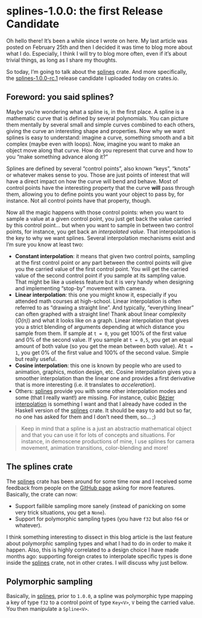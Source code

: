 # splines-1.0.0: the first Release Candidate

Oh hello there! It’s been a while since I wrote on here. My last article was posted on February
25th and then I decided it was time to blog more about what I do. Especially, I think I will try to
blog more often, even if it’s about trivial things, as long as I share my thoughts.

So today, I’m going to talk about the [splines] crate. And more specifically, the [splines-1.0.0-rc.1]
release candidate I uploaded today on crates.io.

## Foreword: you said splines?

Maybe you’re wondering what a spline is, in the first place. A spline is a mathematic curve that is
defined by several polynomials. You can picture them mentally by several small and simple curves
combined to each others, giving the curve an interesting shape and properties. Now why we want
splines is easy to understand: imagine a curve, something smooth and a bit complex (maybe even with
loops). Now, imagine you want to make an object move along that curve. How do you represent that
curve and how to you “make something advance along it?”

Splines are defined by several “control points”, also known “keys”, “knots” or whatever makes sense
to you. Those are just points of interest that will have a direct impact on how the curve will bend
and behave. Most of control points have the interesting property that the curve **will** pass
through them, allowing you to define points you want your object to pass by, for instance. Not all
control points have that property, though.

Now all the magic happens with those control points: when you want to sample a value at a given
control point, you just get back the value carried by this control point… but when you want to
sample in between two control points, for instance, you get back an *interpolated value*. That
interpolation is the key to why we want splines. Several interpolation mechanisms exist and I’m sure
you know at least two:

  - **Constant interpolation**: it means that given two control points, sampling at the first
    control point or any part between the control points will give you the carried value of the
    first control point. You will get the carried value of the second control point if you sample at
    its sampling value. That might be like a useless feature but it is very handy when designing and
    implementing “stop-by” movement with camera.
  - **Linear interpolation**: this one you might know it, especially if you attended math courses at
    high-school. Linear interpolation is often referred to as “drawing a straight line”. And
    typically, “everything linear” can often graphed with a straight line! Thank about linear
    complexity (*O(n)*) and what it looks like on a graph. Linear interpolation that gives you a
    strict blending of arguments depending at which distance you sample from them. If sample at
    `t = 0`, you get 100% of the first value and 0% of the second value. If you sample at `t = 0,5`,
    you get an equal amount of both value (so you get the mean between both value). At `t = 1`, you
    get 0% of the first value and 100% of the second value. Simple but really useful.
  - **Cosine interpolation**: this one is known by people who are used to animation, graphics,
    motion design, etc. Cosine interpolation gives you a smoother interpolation than the linear one
    and provides a first derivative that is more interesting (i.e. it translates to *acceleration*).
  - Others: [splines] provide you with some other interpolation modes and some (that I really want!)
    are missing. For instance, cubic [Bézier interpolation] is something I want and that I already
    have coded in the Haskell version of the [splines] crate. It should be easy to add but so far,
    no one has asked for them and I don’t need them, so… ;)

> Keep in mind that a spline is a just an abstractio mathematical object and that you can use it for
> lots of concepts and situations. For instance, in demoscene productions of mine, I use splines for
> camera movement, animation transitions, color-blending and more!

## The splines crate

The [splines] crate has been around for some time now and I received some feedback from people on
the [GitHub page](https://github.com/phaazon/splines) asking for more features. Basically, the crate
can now:

  - Support failible sampling more sanely (instead of panicking on some very trick situations, you
    get a `None`).
  - Support for polymorphic sampling types (you have `f32` but also `f64` or whatever).

I think something interesting to dissect in this blog article is the last feature about polymorphic
sampling types and what I had to do in order to make it happen. Also, this is highly correlated to
a design choice I have made months ago: supporting foreign crates to interpolate specific types is
done inside the [splines] crate, not in other crates. I will discuss why just bellow.

## Polymorphic sampling

Basically, in [splines], prior to `1.0.0`, a spline was polymorphic type mapping a key of type `f32`
to a control point of type `Key<V>`, `V` being the carried value. You then manipulate a `Spline<V>`.

[splines]: https://crates.io/crates/splines
[splines-1.0.0-rc.1]: https://crates.io/crates/splines/1.0.0-rc.1
[Bézier interpolation]: https://en.wikipedia.org/wiki/B%C3%A9zier_curve
